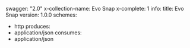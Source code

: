 swagger: "2.0"
x-collection-name: Evo Snap
x-complete: 1
info:
  title: Evo Snap
  version: 1.0.0
schemes:
- http
produces:
- application/json
consumes:
- application/json